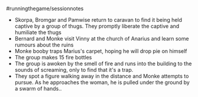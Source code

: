 #runningthegame/sessionnotes 

- Skorpa, Bromgar and Pamwise return to caravan to find it being held captive by a group of thugs. They promptly liberate the captive and humiliate the thugs
- Bernard and Monke visit Vinny at the church of Anarius and learn some rumours about the ruins
- Monke booby traps Marius's carpet, hoping he will drop pie on himself
- The group makes 15 fire bottles
- The group is awoken by the smell of fire and runs into the building to the sounds of screaming, only to find that it's a trap. 
- They spot a figure walking away in the distance and Monke attempts to pursue. As he approaches the woman, he is pulled under the ground by a swarm of hands..